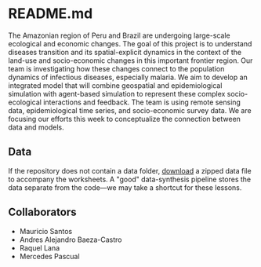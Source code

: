 # README.md


The Amazonian region of Peru and Brazil are undergoing large-scale ecological and economic changes. The goal of this project is to understand diseases transition and its spatial-explicit dynamics in the context of the land-use and socio-economic changes in this important frontier region. 
Our team is investigating how these changes connect to the population dynamics of infectious diseases, especially malaria. We aim to develop an integrated model that will combine geospatial and epidemiological simulation with agent-based simulation to represent these complex socio-ecological interactions and feedback. The team is using remote sensing data, epidemiological time series, and socio-economic survey data. 
We are focusing our efforts this week to conceptualize the connection between data and models.




## Data

If the repository does not contain a data folder, [download] a zipped data file to accompany the worksheets. A "good" data-synthesis pipeline stores the data separate from the code&mdash;we may take a shortcut for these lessons.

## Collaborators

- Mauricio Santos
- Andres Alejandro Baeza-Castro
- Raquel Lana
- Mercedes Pascual

[download]: https://files.sesync.org/pydio/public/09bb83
[CONTRIBUTING.md]: CONTRIBUTING.md
